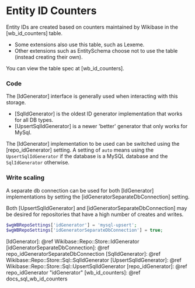 # Entity ID Counters

Entity IDs are created based on counters maintained by Wikibase in the [wb_id_counters] table.
 - Some extensions also use this table, such as Lexeme.
 - Other extensions such as EntitySchema choose not to use the table (instead creating their own).

You can view the table spec at [wb_id_counters].

### Code

The [IdGenerator] interface is generally used when interacting with this storage.
 - [SqlIdGenerator] is the oldest ID generator implementation that works for all DB types.
 - [UpsertSqlIdGenerator] is a newer 'better' generator that only works for MySql.

The [IdGenerator] implementation to be used can be switched using the [repo_idGenerator] setting.
A setting of `auto` means using the `UpsertSqlIdGenerator` if the database is a MySQL database and the `SqlIdGenerator` otherwise.

### Write scaling

A separate db connection can be used for both [IdGenerator] implementations by setting the [idGeneratorSeparateDbConnection] setting.

Both [UpsertSqlIdGenerator] and [idGeneratorSeparateDbConnection] may be desired for repositories that have a high number of creates and writes.

```php
$wgWBRepoSettings['idGenerator'] = 'mysql-upsert';
$wgWBRepoSettings['idGeneratorSeparateDbConnection'] = true;
```

[IdGenerator]: @ref Wikibase::Repo::Store::IdGenerator
[idGeneratorSeparateDbConnection]: @ref repo_idGeneratorSeparateDbConnection
[SqlIdGenerator]: @ref Wikibase::Repo::Store::Sql::SqlIdGenerator
[UpsertSqlIdGenerator]: @ref Wikibase::Repo::Store::Sql::UpsertSqlIdGenerator
[repo_idGenerator]: @ref repo_idGenerator "idGenerator"
[wb_id_counters]: @ref docs_sql_wb_id_counters
